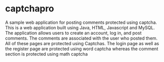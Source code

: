 # captchapro
A sample web application for posting comments protected using captcha.
This is a web application built using Java, HTML, Javascript and MySQL. The application allows users to create an account, log in, and post comments. The comments are associated with the user who posted them. All of these pages are protected using Captchas. The login page as well as the register page are protected using word captcha whereas the comment section is protected using math captcha

